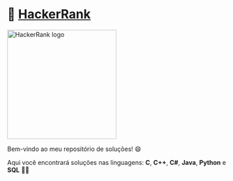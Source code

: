 # 🔗 [HackerRank](https://www.hackerrank.com)
<!--![HackerRank logo](https://upload.wikimedia.org/wikipedia/commons/4/40/HackerRank_Icon-1000px.png)-->
<img src="https://upload.wikimedia.org/wikipedia/commons/4/40/HackerRank_Icon-1000px.png" alt="HackerRank logo" width="250" height="250">

Bem-vindo ao meu repositório de soluções! 😄

Aqui você encontrará soluções nas linguagens: **C**, **C++**, **C#**, **Java**, **Python** e **SQL** 👨‍💻
